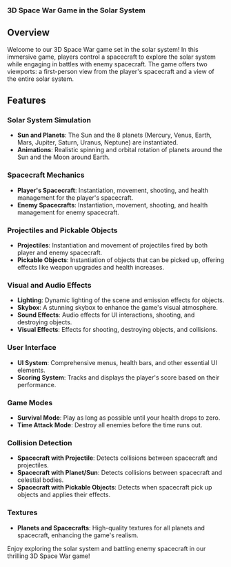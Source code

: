 ### 3D Space War Game in the Solar System

## Overview
Welcome to our 3D Space War game set in the solar system! In this immersive game, players control a spacecraft to explore the solar system while engaging in battles with enemy spacecraft. The game offers two viewports: a first-person view from the player's spacecraft and a view of the entire solar system.

## Features

### Solar System Simulation
- **Sun and Planets**: The Sun and the 8 planets (Mercury, Venus, Earth, Mars, Jupiter, Saturn, Uranus, Neptune) are instantiated.
- **Animations**: Realistic spinning and orbital rotation of planets around the Sun and the Moon around Earth.

### Spacecraft Mechanics
- **Player's Spacecraft**: Instantiation, movement, shooting, and health management for the player's spacecraft.
- **Enemy Spacecrafts**: Instantiation, movement, shooting, and health management for enemy spacecraft.

### Projectiles and Pickable Objects
- **Projectiles**: Instantiation and movement of projectiles fired by both player and enemy spacecraft.
- **Pickable Objects**: Instantiation of objects that can be picked up, offering effects like weapon upgrades and health increases.

### Visual and Audio Effects
- **Lighting**: Dynamic lighting of the scene and emission effects for objects.
- **Skybox**: A stunning skybox to enhance the game's visual atmosphere.
- **Sound Effects**: Audio effects for UI interactions, shooting, and destroying objects.
- **Visual Effects**: Effects for shooting, destroying objects, and collisions.

### User Interface
- **UI System**: Comprehensive menus, health bars, and other essential UI elements.
- **Scoring System**: Tracks and displays the player's score based on their performance.

### Game Modes
- **Survival Mode**: Play as long as possible until your health drops to zero.
- **Time Attack Mode**: Destroy all enemies before the time runs out.

### Collision Detection
- **Spacecraft with Projectile**: Detects collisions between spacecraft and projectiles.
- **Spacecraft with Planet/Sun**: Detects collisions between spacecraft and celestial bodies.
- **Spacecraft with Pickable Objects**: Detects when spacecraft pick up objects and applies their effects.

### Textures
- **Planets and Spacecrafts**: High-quality textures for all planets and spacecraft, enhancing the game's realism.

Enjoy exploring the solar system and battling enemy spacecraft in our thrilling 3D Space War game!
